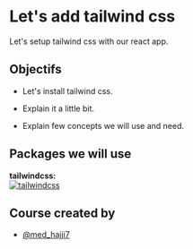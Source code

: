 # Let's add tailwind css

Let's setup tailwind css with our react app.

## Objectifs

- Let's install tailwind css.

- Explain it a little bit.

- Explain few concepts we will use and need.

## Packages we will use

**tailwindcss:** <br/>[![tailwindcss](https://img.shields.io/npm/v/tailwindcss.svg?logo=tailwindcss)](https://www.npmjs.com/package/tailwindcss)
<br/>

## Course created by

- [@med_hajji7](https://www.instagram.com/med_hajji7)
